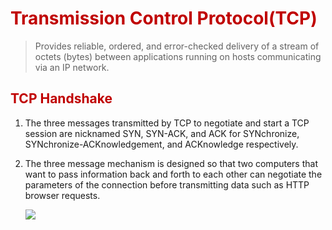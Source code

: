 # <span style="color:#c00000">Transmission Control Protocol(TCP)</span> 

> Provides reliable, ordered, and error-checked delivery of a stream of octets (bytes) between applications running on hosts communicating via an IP network.

## <span style="color:#c00000">TCP Handshake</span> 

1. The three messages transmitted by TCP to negotiate and start a TCP session are nicknamed SYN, SYN-ACK, and ACK for SYNchronize, SYNchronize-ACKnowledgement, and ACKnowledge respectively. 
2. The three message mechanism is designed so that two computers that want to pass information back and forth to each other can negotiate the parameters of the connection before transmitting data such as HTTP browser requests.

	![](https://lh7-us.googleusercontent.com/W7sBordx9abfGHkkVQpWUTjEIKOIr6EoKJAaNY41wdBqmz5R-Q6bdwPC1m0bdogj1F_IoHVaE9xK7GZliX8eeEye0sl5C0NR7hBToP9uE8WDeendMohSMbB6IdZSWBjyFoVI316mkwRYp1-87phzVa6KKA=nw)